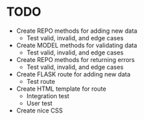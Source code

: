 # TODO

- Create REPO methods for adding new data
  - Test valid, invalid, and edge cases
- Create MODEL methods for validating data
  - Test valid, invalid, and edge cases
- Create REPO methods for returning errors
  - Test valid, invalid, and edge cases
- Create FLASK route for adding new data
  - Test route
- Create HTML template for route
  - Integration test
  - User test
- Create nice CSS
